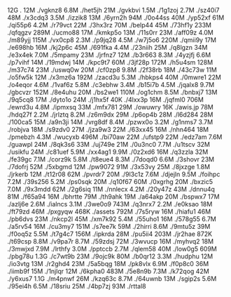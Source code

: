 12G     .
12M     ./vgknz8 
6.8M    ./het5jh
21M     ./gvkbvi
1.5M    ./1g1zoj
2.7M    ./sz40i7
48M     ./x3cdq3
3.5M    ./izzik8
13M     ./6yrn2h
94M     ./0o44ss
40M     ./yp52xf
61M     ./qi55p6
4.2M    ./r79vct
22M     ./3hx3rz
70M     ./belp44
45M     ./73hf1y
233M    ./qfqgzv
289M    ./ucmo88
17M     ./kmkp5o
13M     ./11s0rr
23M     ./aff09z
4.0M    ./m89yjj
115M    ./vx0cp8
2.3M    ./p9jq28
4.5M    ./w7j5o6
220M    ./qmii9y
17M     ./e698hb
16M     ./kj2p6c
45M     ./691fka
4.4M    ./23niih
25M     ./q8lgzn
34M     ./e3x4ek
7.0M    ./5mpamy
23M     ./jrfnz7
12M     ./b3r663
8.3M    ./4yzjfj
6.6M    ./p7vihf
14M     ./19mdwj
14M     ./kpc9t7
60M     ./3jf28p
172M    ./h5u4sm
128M    ./m37c74
23M     ./uswq0w
20M     ./cf0zp8
9.8M    ./2f38rb
18M     ./43c73w
11M     ./o5fw5k
12M     ./x3mz6a
192M    ./zacd3u
5.3M    ./hbkps4
40M     ./0mwre1
22M     ./o4eqor
4.6M    ./1vaf6z
5.8M    ./c3ebhw
3.4M    ./b15i7b
4.5M    ./jqalx8
9.7M    ./gbcvzr
152M    ./8e4uhu
20M     ./bs2we1
110M    ./og1chm
8.5M    ./bnbxj7
13M     ./9q5cq8
17M     ./dyto1o
24M     ./j1hx5f
40K     ./4lxx3p
16M     ./jqfml0
706M    ./ewrd3u
4.8M    ./ipmxsq
33M     ./mfx781
29M     ./owuwry
16K     ./awis.jp
78M     ./hdq27f
2.2M    ./jrlztq
8.2M    ./z6m9dx
29M     ./p6op4b
28M     ./l6d284
28M     ./100ca5
15M     ./a9n3ji
14M     ./vrg8df
8.4M    ./pzwx0o
3.2M    ./g1nms7
3.7M    ./robjva
18M     ./s9zdv0
27M     ./jza9w3
22M     ./63xx45
16M     ./nhn464
18M     ./pmebzh
4.3M    ./wucyxb
496M    ./bi70aw
22M     ./ufstp9
22M     ./edz7am
7.6M    ./guawpl
24M     ./8qk3s6
33M     ./uj749e
21M     ./0u3nc0
7.7M    ./u1tscv
32M     ./usikfu
24M     ./c81uef
5.9M    ./xx4ag1
9.9M    ./0z2xd6
16M     ./q3zzla
32M     ./fe39gc
7.1M    ./corz9k
5.8M    ./t8eue4
8.3M    ./7doqd0
6.6M    ./3shovr
23M     ./7dofrj
52M     ./5xbgmd
12M     ./pw9072
91M     ./3x53vy
25M     ./8jxzge
1.8M    ./jrkerb
12M     ./t12r08
62M     ./pvrdr7
20M     ./9l3c1z
7.6M    ./djejln
9.5M    ./foihpc
7.2M    ./39s256
5.2M    ./ps0sqk
20M     ./q10f67
60M     ./0xgrhg
20M     ./bxzic5
7.0M    ./9x3mdd
62M     ./2g6siq
11M     ./nnlecx
4.2M    ./20y47z
43M     ./dnnu4q
81M     ./f65a94
16M     ./bhrtte
79M     ./th9ahk
19M     ./a64akp
20M     ./bspwx7
17M     ./azlj6e
2.6M    ./ialncs
3.1M    ./3we0o9
743M    ./q3nrx7
2.2M    ./e0ksao
18M     ./ft79zd
46M     ./pxgyqw
468K    ./assets
792M    ./7s5ryw
16M     ./hiafu1
46M     ./pb6dvs
23M     ./nkcp2l
45M     ./xm7k92
5.4M    ./55uho1
16M     ./578g55
6.7M    ./a5rv54
16M     ./cu3my7
151M    ./s7ee7k
59M     ./2hirri
8.6M    ./9mtu5z
39M     ./f0oq5z
5.5M    ./t7g4c7
156M    ./ipkrda
28M     ./pu5ii4
203M    ./jr2hae
872K    ./t69csp
8.8M    ./v9pa7r
8.7M    ./59zdsj
72M     ./3wvucp
16M     ./myhvq2
18M     ./3mwjxd
7.9M    ./lrthfy
3.0M    ./pptccb
2.7M    ./qlem58
40M     ./low0g5
609M    ./pbg78u
1.3G    ./c7wt9b
23M     ./9ojc9k
80M     ./b0qr12
3.3M    ./hudphu
12M     ./io3vtg
13M     ./r2ghd4
23M     ./5a5bqg
18M     ./pk8vlx
6.9M    ./f0p8c0
36M     ./iimb9f
15M     ./1njlqr
12M     ./6kpha0
483M    ./5e8n9b
7.3M    ./k72qog
42M     ./y6xus7
1.1G    ./m4pnwf
26M     ./kzq63c
8.7M    ./64uwnb
13M     ./sgip2s
5.6M    ./95ei4h
6.5M    ./18sriu
25M     ./4bp7zj
93M     ./rttal8